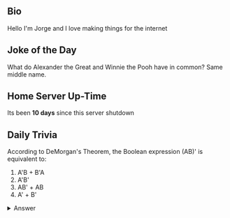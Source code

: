## Bio

Hello I'm Jorge and I love making things for the internet

## Joke of the Day

What do Alexander the Great and Winnie the Pooh have in common? Same middle name.

## Home Server Up-Time

Its been **10 days** since this server shutdown


## Daily Trivia

According to DeMorgan&#039;s Theorem, the Boolean expression (AB)&#039; is equivalent to:
 1. A&#039;B + B&#039;A
 2. A&#039;B&#039;
 3. AB&#039; + AB
 4. A&#039; + B&#039;

<details>
  <summary>Answer</summary>
  A&#039; + B&#039;
</details>

